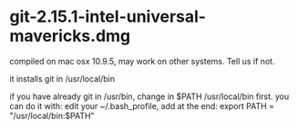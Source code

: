 # git-2.15.1-intel-universal-mavericks.dmg

compiled on mac osx 10.9.5, may work on other systems. Tell us if not.

it installs git in /usr/local/bin

if you have already git in /usr/bin, change in $PATH /usr/local/bin first. 
you can do it with: 
edit your ~/.bash_profile,
add at the end:    export PATH = "/usr/local/bin:$PATH" 
